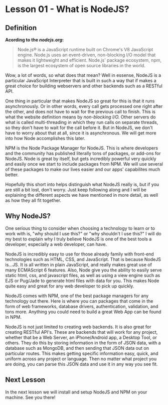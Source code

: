 # Lesson 01 - What is NodeJS?

## Definition

**Acording to the _nodejs.org_:**
> Node.js® is a JavaScript runtime built on Chrome's V8 JavaScript engine. Node.js uses an event-driven, non-blocking I/O model that makes it lightweight and efficient. Node.js' package ecosystem, npm, is the largest ecosystem of open source libraries in the world.

Wow, a lot of words, so what does that mean? Well in essense, NodeJS is a particular JavaScript Interpreter that is built in such a way that  if makes a great choice for building webservers and other backends such as a RESTful API.

One thing in particular that makes NodeJS so great for this is that it runs asynchronously. Or in other words, every call gets processed one right after the other, and does not have to wait for the previous call to finish. This is what the website definition means by _non-blocking I/O._ Other servers do what is called multi-threading in which they run calls on separate threads, so they don't have to wait for the call before it.  But in NodeJS, we don't have to worry about that at all, since it is asynchronous. We will get more into how Node accomplishes this later.

NPM is the Node Package Manager for NodeJS. This is where developers and the community has published literally tons of packages, or add-ons for NodeJS. Node is great by itself, but gets incredibly powerful very quickly and easily once we start to include packages from NPM. We will use several of these packages to make our lives easier and our apps' capabilites much better.

Hopefully this short into helps distinguish what NodeJS really is, but if you are still a bit lost, don't worry. Just keep following along and I will be explaining the different aspects we have mentioned in more detail, as well as how they all fit together.

## Why NodeJS?

One serious thing to consider when choosing a technology to learn or to work with is, "why should I use this?" or "why shouldn't I use this?" I will do my best to explain why I truly believe NodeJS is one of the best tools a developer, especially a web developer, can have.

NodeJS is incredibly easy to use for those already family with front-end technologies such as HTML, CSS, and JavaScript. That is because NodeJS is...JS. It is all written in plain JavaScript, and really makes great use of many ECMAScript 6 features. Also, Node give you the ability to easily serve static html, css, and javascript files, as well as using a view engine such as EJS or Pug/Jade to generate html files with data for you. This makes Node quite easy and great for any web developer to pick up quickly.

NodeJS comes with NPM, one of the best package managers for any technology out there. Here is where you can packages that come in the form of web frameworks, database drivers, authentication, validation, and tons more. Anything you could need to build a great Web App can be found in NPM.

NodeJS is not just limited to creating web backends. It is also great for creating RESTful API's. These are backends that will work for any project, whether that be a Web Server, an iPhone/Android app, a Desktop Tool, or others. They do this by storing information in the form of JSON data, with a database such as MongoDB, and then sending that JSON data out on particular routes. This makes getting specific information easy, quick, and uniform across any project or language. Then no matter what project you are doing, you can parse this JSON data and use it in any way you see fit.

## Next Lesson

In the next lesson we will install and setup NodeJS and NPM on your machine. See you there!
